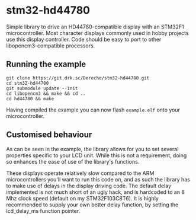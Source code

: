 # stm32-hd44780
Simple library to drive an HD44780-compatible display with an STM32F1
microcontroller. Most character displays commonly used in hobby projects use
this display controller. Code should be easy to port to other
libopencm3-compatible processors.

## Running the example

    git clone https://git.drk.sc/Derecho/stm32-hd44780.git
    cd stm32-hd44780
    git submodule update --init
    cd libopencm3 && make && cd ..
    cd hd44780 && make
   
Having compiled the example you can now flash `example.elf` onto your microcontroller.

## Customised behaviour
As can be seen in the example, the library allows for you to set several
properties specific to your LCD unit. While this is not a requirement, doing so
enhances the ease of use of the library's functions.

These displays operate relatively slow compared to the ARM microcontrollers
you'll want to run this code on, and as such the library has to make use of
delays in the display driving code. The default delay implemented is not much
short of an ugly hack, and is hardcoded to an 8 Mhz clock speed (default on my
STM32F103C8T6). It is highly recommended to supply your own better delay
function, by setting the lcd_delay_ms function pointer.
